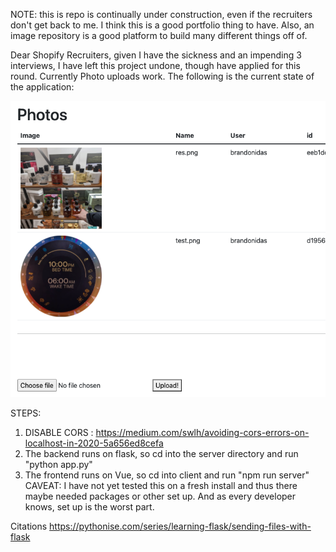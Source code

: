 NOTE: this is repo is continually under construction, even if the recruiters don't get back to me. I think this is a good portfolio thing to have. Also, an image repository is a good platform to build many different things off of.

Dear Shopify Recruiters, given I have the sickness and an impending 3 interviews, I have left this project undone, though have applied for this round. Currently Photo uploads work. The following is the current state of the application:

![alt text](result_so_far.png "Current State")

STEPS:
1. DISABLE CORS : https://medium.com/swlh/avoiding-cors-errors-on-localhost-in-2020-5a656ed8cefa
2. The backend runs on flask, so cd into the server directory and run "python app.py"
3. The frontend runs on Vue, so cd into client and run "npm run server"
CAVEAT: I have not yet tested this on a fresh install and thus there maybe needed packages or other set up. And as every developer knows, set up is the worst part.

Citations
https://pythonise.com/series/learning-flask/sending-files-with-flask